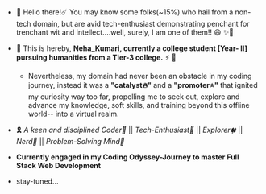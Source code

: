 - 👋 Hello there!☄️  You may know some folks(~15%) who hail from a non-tech domain, but are  avid tech-enthusiast demonstrating  penchant for trenchant wit and intellect....well, surely, I am one of them!! 😄 ✨🔰
- 💛 This is hereby, **Neha_Kumari, currently a college student [Year- II] pursuing humanities from a Tier-3 college.** ⚡ 💖
  
  + Nevertheless, my domain had never been an obstacle in my coding journey, instead it was a **"catalyst🔥"** and a **"promoter⭐"** that ignited my curiosity way too far, propelling me to seek out, explore and advance my knowledge, soft skills, and training beyond this offline world-- into a virtual realm. 
- 🎗️ _A keen and disciplined Coder🦋_ || _Tech-Enthusiast🍁_ || _Explorer🍀_ || _Nerd🌙_ || _Problem-Solving Mind🧮_
-  **Currently engaged in my Coding Odyssey-Journey to master Full Stack Web Development** 
- stay-tuned...

